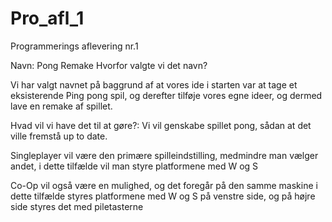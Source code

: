 # Pro_afl_1
Programmerings aflevering nr.1

Navn: Pong Remake
Hvorfor valgte vi det navn?

Vi har valgt navnet på baggrund af at vores ide i starten var at tage et eksisterende Ping pong spil, og derefter tilføje vores egne ideer, og dermed lave en remake af spillet. 

Hvad vil vi have det til at gøre?:
Vi vil genskabe spillet pong, sådan at det ville fremstå up to date. 


Singleplayer vil være den primære spilleindstilling, medmindre man vælger andet, i dette tilfælde vil man styre platformene med W og S

Co-Op vil også være en mulighed, og det foregår på den samme maskine i dette tilfælde
styres platformene med W og S på venstre side, og på højre side styres det med piletasterne





